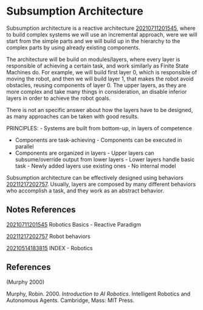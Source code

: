 ---
---
# Subsumption Architecture

Subsumption architecture is a reactive architecture
[20210711201545](/notes/20210711201545), where to build complex systems we will use an
incremental approach, were we will start from the simple parts and we
will build up in the hierarchy to the complex parts by using already
existing components.

The architecture will be build on modules/layers, where every layer is
responsible of achieving a certain task, and work similarly as Finite
State Machines do. For example, we will build first layer 0, which is
responsible of moving the robot, and then we will build layer 1, that
makes the robot avoid obstacles, reusing components of layer 0. The
upper layers, as they are more complex and take many things in
consideration, an disable inferior layers in order to achieve the robot
goals.

There is not an specific answer about how the layers have to be
designed, as many approaches can be taken with good results.

PRINCIPLES: - Systems are built from bottom-up, in layers of competence
- Components are task-achieving - Components can be executed in parallel
- Components are organized in layers - Upper layers can subsume/override
output from lower layers - Lower layers handle basic task - Newly added
layers use existing ones - No internal model

Subsumption architecture can be effectively designed using behaviors
[20211217202757](/notes/20211217202757). Usually, layers are composed by many different
behaviors who accomplish a task, and they work as an abstract behavior.

## Notes References

[20210711201545](/notes/20210711201545) Robotics Basics - Reactive Paradigm

[20211217202757](/notes/20211217202757) Robot behaviors

[20210514183815](/notes/20210514183815) INDEX - Robotics

## References

(Murphy 2000)

Murphy, Robin. 2000. *Introduction to AI Robotics*. Intelligent Robotics
and Autonomous Agents. Cambridge, Mass: MIT Press.
